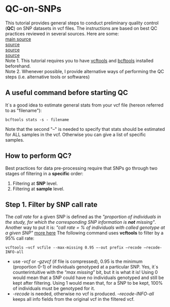 # QC-on-SNPs
This tutorial provides general steps to conduct preliminary quality control (**QC**) on SNP datasets in vcf files. The instructions are based on best QC practices reviewed in several sources. Here are some:  
[main source](https://doi.org/10.1002/sim.6605)  
[source](https://currentprotocols.onlinelibrary.wiley.com/doi/10.1002/0471142905.hg0119s68)  
[source](https://pubmed.ncbi.nlm.nih.gov/29484742/)  
[source](https://onlinelibrary.wiley.com/doi/10.1002/gepi.20516)  
Note 1. This tutorial requires you to have [vcftools](https://vcftools.github.io/man_latest.html) and [bcftools](https://samtools.github.io/bcftools/) installed beforehand.  
Note 2. Whenever possible, I provide alternative ways of performing the QC steps (i.e. alternative tools or softwares)  
## A useful command before starting QC
It´s a good idea to estimate general stats from your vcf file (hereon referred to as "filename"):
```
bcftools stats -s - filename
```
Note that the second "–" is needed to specify that stats should be estimated for ALL samples in the vcf. Otherwise you can give a list of specific samples. 
## How to perform QC?
Best practices for data pre-processing require that SNPs go through two stages of filtering in a **specific** order:  
1. Filtering at **SNP** level.
2. Filtering at **sample** level.
## Step 1. Filter by SNP call rate
The *call rate* for a given SNP is defined as the *"proportion of individuals in the study, for which the corresponding SNP information is **not** missing"*. Another way to put it is: *"call rate = % of individuals with called genotype at a given SNP"* [more here](https://www.biostars.org/p/487816/)  The following command uses **vcftools** to filter by a 95% call rate:
```
vcftools –vcf vcfile --max-missing 0.95 –-out prefix –recode –recode-INFO-all 
```

* use *-vcf* or *-gzvcf* (if file is compressed), 0.95 is the minimum (proportion 0-1) of individuals genotyped at a particular SNP. Yes, it´s counterintuitive with the “*max missing*” bit, but it is what it is! Using 0 would mean that a SNP could have no individuals genotyped and still be kept after filtering. Using 1 would mean that, for a SNP to be kept, 100% of individuals must be genotyped for it.
*  *-recode* is needed, otherwise no vcf is produced. *–recode-INFO-all* keeps all info fields from the original vcf in the filtered vcf. 






